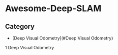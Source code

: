 # Awesome-Deep-SLAM

## Category
* [Deep Visual Odometry](#Deep Visual Odometry)

1 Deep Visual Odometry

